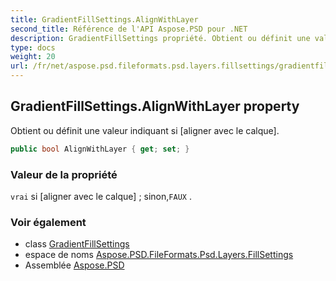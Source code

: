 ```yaml
---
title: GradientFillSettings.AlignWithLayer
second_title: Référence de l'API Aspose.PSD pour .NET
description: GradientFillSettings propriété. Obtient ou définit une valeur indiquant si aligner avec le calque.
type: docs
weight: 20
url: /fr/net/aspose.psd.fileformats.psd.layers.fillsettings/gradientfillsettings/alignwithlayer/
---
```

## GradientFillSettings.AlignWithLayer property

Obtient ou définit une valeur indiquant si [aligner avec le calque].

```csharp
public bool AlignWithLayer { get; set; }
```

### Valeur de la propriété

`vrai` si [aligner avec le calque] ; sinon,`FAUX` .

### Voir également

* class [GradientFillSettings](../)
* espace de noms [Aspose.PSD.FileFormats.Psd.Layers.FillSettings](../../gradientfillsettings/)
* Assemblée [Aspose.PSD](../../../)


